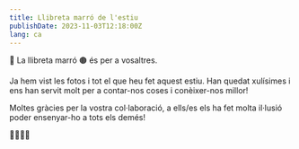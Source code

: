 ```yaml
---
title: Llibreta marró de l'estiu
publishDate: 2023-11-03T12:18:00Z
lang: ca
---
```


📓 La llibreta marró 🟤 és per a vosaltres.

Ja hem vist les fotos i tot el que heu fet aquest estiu. Han quedat xulísimes i ens han servit molt per a contar-nos coses i conèixer-nos millor!

Moltes gràcies per la vostra col·laboració, a ells/es els ha fet molta il·lusió poder ensenyar-ho a tots els demés!

🤩🤩🤩🤩
